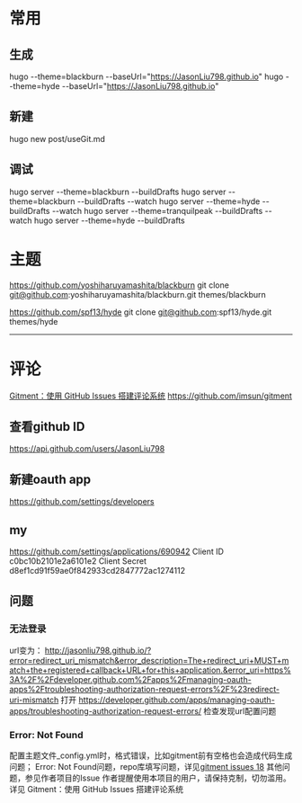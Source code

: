 
# 常用
## 生成
hugo --theme=blackburn --baseUrl="https://JasonLiu798.github.io"
hugo --theme=hyde --baseUrl="https://JasonLiu798.github.io"


## 新建
hugo new post/useGit.md

## 调试
hugo server --theme=blackburn --buildDrafts
hugo server --theme=blackburn --buildDrafts --watch
hugo server --theme=hyde --buildDrafts --watch
hugo server --theme=tranquilpeak --buildDrafts --watch
hugo server --theme=hyde --buildDrafts

# 主题
https://github.com/yoshiharuyamashita/blackburn
git clone git@github.com:yoshiharuyamashita/blackburn.git themes/blackburn

https://github.com/spf13/hyde
git clone git@github.com:spf13/hyde.git themes/hyde


---
# 评论
[Gitment：使用 GitHub Issues 搭建评论系统](https://imsun.net/posts/gitment-introduction/)
https://github.com/imsun/gitment

## 查看github ID
https://api.github.com/users/JasonLiu798

## 新建oauth app
https://github.com/settings/developers
## my 
https://github.com/settings/applications/690942
Client ID
c0bc10b2101e2a6101e2
Client Secret
d8ef1cd91f59ae0f842933cd2847772ac1274112

## 问题
### 无法登录
url变为：
http://jasonliu798.github.io/?error=redirect_uri_mismatch&error_description=The+redirect_uri+MUST+match+the+registered+callback+URL+for+this+application.&error_uri=https%3A%2F%2Fdeveloper.github.com%2Fapps%2Fmanaging-oauth-apps%2Ftroubleshooting-authorization-request-errors%2F%23redirect-uri-mismatch
打开 https://developer.github.com/apps/managing-oauth-apps/troubleshooting-authorization-request-errors/ 
检查发现url配置问题

### Error: Not Found
配置主题文件_config.yml时，格式错误，比如gitment前有空格也会造成代码生成问题；
Error: Not Found问题，repo库填写问题，详见[gitment issues 18](https://github.com/imsun/gitment/issues/18)
其他问题，参见作者项目的Issue
作者提醒使用本项目的用户，请保持克制，切勿滥用。详见 Gitment：使用 GitHub Issues 搭建评论系统


